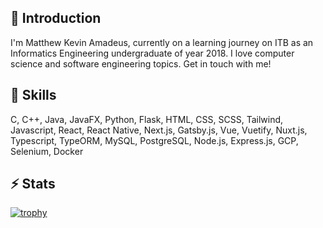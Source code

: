 ## 💬 Introduction
I'm Matthew Kevin Amadeus, currently on a learning journey on ITB as an Informatics Engineering undergraduate of year 2018. I love computer science and software engineering topics. Get in touch with me!

## 🌱 Skills
C, C++, Java, JavaFX, Python, Flask, HTML, CSS, SCSS, Tailwind, Javascript, React, React Native, Next.js, Gatsby.js, Vue, Vuetify, Nuxt.js, Typescript, TypeORM, MySQL, PostgreSQL, Node.js, Express.js, GCP, Selenium, Docker

## ⚡ Stats
[![trophy](https://github-profile-trophy.vercel.app/?username=mkamadeus&margin-w=15&column=7)](https://github.com/ryo-ma/github-profile-trophy)
